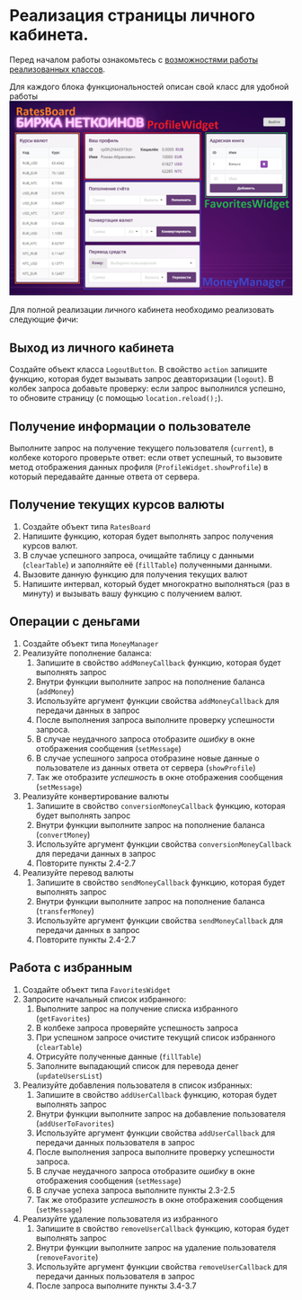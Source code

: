 # Реализация страницы личного кабинета.
Перед началом работы ознакомьтесь с [возможностями работы реализованных классов](./classes_description.md).

Для каждого блока функциональностей описан свой класс для удобной работы
![](./../img/markedhomepage.png)

Для полной реализации личного кабинета необходимо реализовать следующие фичи:
## Выход из личного кабинета
Создайте объект класса `LogoutButton`. В свойство `action` запишите функцию, которая будет вызывать запрос деавторизации (`logout`). В колбек запроса добавьте проверку: если запрос выполнился успешно, то обновите страницу (с помощью `location.reload();`).

## Получение информации о пользователе
Выполните запрос на получение текущего пользователя (`current`), в колбеке которого проверьте ответ: если ответ успешный, то вызовите метод отображения данных профиля (`ProfileWidget.showProfile`) в который передавайте данные ответа от сервера.

## Получение текущих курсов валюты
1. Создайте объект типа `RatesBoard`
2. Напишите функцию, которая будет выполнять запрос получения курсов валют.
3. В случае успешного запроса, очищайте таблицу с данными (`clearTable`) и заполняйте её (`fillTable`) полученными данными.
4. Вызовите данную функцию для получения текущих валют
5. Напишите интервал, который будет многократно выполняться (раз в минуту) и вызывать вашу функцию с получением валют.

## Операции с деньгами
1. Создайте объект типа `MoneyManager`
2. Реализуйте пополнение баланса:
    1. Запишите в свойство `addMoneyCallback` функцию, которая будет выполнять запрос
    2. Внутри функции выполните запрос на пополнение баланса (`addMoney`)
    3. Используйте аргумент функции свойства `addMoneyCallback` для передачи данных в запрос
    4. После выполнения запроса выполните проверку успешности запроса.
    5. В случае неудачного запроса отобразите *ошибку* в окне отображения сообщения (`setMessage`)
    6. В случае успешного запроса отобразине новые данные о пользователе из данных ответа от сервера (`showProfile`)
    7. Так же отобразите *успешность* в окне отображения сообщения (`setMessage`)
3. Реализуйте конвертирование валюты
    1. Запишите в свойство `conversionMoneyCallback` функцию, которая будет выполнять запрос
    2. Внутри функции выполните запрос на пополнение баланса (`convertMoney`)
    3. Используйте аргумент функции свойства `conversionMoneyCallback` для передачи данных в запрос
    4. Повторите пункты 2.4-2.7
4. Реализуйте перевод валюты
    1. Запишите в свойство `sendMoneyCallback` функцию, которая будет выполнять запрос
    2. Внутри функции выполните запрос на пополнение баланса (`transferMoney`)
    3. Используйте аргумент функции свойства `sendMoneyCallback` для передачи данных в запрос
    4. Повторите пункты 2.4-2.7

## Работа с избранным
1. Создайте объект типа `FavoritesWidget`
2. Запросите начальный список избранного:
    1. Выполните запрос на получение списка избранного (`getFavorites`)
    2. В колбеке запроса проверяйте успешность запроса
    3. При успешном запросе очистите текущий список избранного (`clearTable`)
    4. Отрисуйте полученные данные (`fillTable`)
    5. Заполните выпадающий список для перевода денег (`updateUsersList`)
3. Реализуйте добавления пользователя в список избранных:
    1. Запишите в свойство `addUserCallback` функцию, которая будет выполнять запрос
    2. Внутри функции выполните запрос на добавление пользователя (`addUserToFavorites`)
    3. Используйте аргумент функции свойства `addUserCallback` для передачи данных пользователя в запрос
    4. После выполнения запроса выполните проверку успешности запроса.
    5. В случае неудачного запроса отобразите *ошибку* в окне отображения сообщения (`setMessage`)
    6. В случае успеха запроса выполните пункты 2.3-2.5
    7. Так же отобразите *успешность* в окне отображения сообщения (`setMessage`) 
4. Реализуйте удаление пользователя из избранного
    1. Запишите в свойство `removeUserCallback` функцию, которая будет выполнять запрос
    2. Внутри функции выполните запрос на удаление пользователя (`removeFavorite`)
    3. Используйте аргумент функции свойства `removeUserCallback` для передачи данных пользователя в запрос
    4. После запроса выполните пункты 3.4-3.7